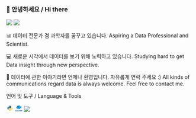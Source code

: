 ### 👋 안녕하세요 / Hi there 

<a href="https://www.linkedin.com/in/grace-eunhye-kim/" target="_blank"><img src="https://img.shields.io/badge/LinkedIn-blue?style=flat-square&amp;&logo=Linkedin&amp;&logoColor=white&amp;"/></a>
<a href="https://www.notion.so/Grace-Kim-2315951a42cb4254988908ca22cc312b" target="_blank"><img src="https://img.shields.io/badge/Portfolio-ffffff?style=flat-square&amp;&logo=Notion&amp;&logoColor=black&amp;"/></a>

📊 데이터 전문가 겸 과학자를 꿈꾸고 있습니다. Aspiring a Data Professional and Scientist.

💻 새로운 시각에서 데이터를 보기 위해 노력하고 있습니다. Studying hard to get Data insight through new perspective.

💬 데이터에 관한 이야기라면 언제나 환영입니다. 자유롭게 연락 주세요 :) All kinds of communications regard data is always welcome. Feel free to contact me. 


언어 및 도구 / Language & Tools

<img height="20" src="https://raw.githubusercontent.com/github/explore/80688e429a7d4ef2fca1e82350fe8e3517d3494d/topics/python/python.png" style="max-width: 100%;"> <img height="20" src="https://raw.githubusercontent.com/github/explore/80688e429a7d4ef2fca1e82350fe8e3517d3494d/topics/docker/docker.png" style="max-width: 100%;"> <img height="20" src="https://raw.githubusercontent.com/github/explore/80688e429a7d4ef2fca1e82350fe8e3517d3494d/topics/mlflow.png" style="max-width: 100%;">

<!--
**eunhyekim-grace/eunhyekim-grace** is a ✨ _special_ ✨ repository because its `README.md` (this file) appears on your GitHub profile.

Here are some ideas to get you started:


- 🔭 I’m currently working on ...
- 🌱 I’m currently learning ...
- 👯 I’m looking to collaborate on ...
- 🤔 I’m looking for help with ...
- 💬 Ask me about ...
- 📫 How to reach me: ...
- 😄 Pronouns: ...
- ⚡ Fun fact: ...


<a href="버튼을 눌렀을 때 이동할 링크" target="_blank"><img src="https://img.shields.io/badge/뱃지레이블-배경색?style=뱃지모양&logo=로고&logoColor=로고색상"/></a>
insta
<a href="https://www.notion.so/Grace-Kim-2315951a42cb4254988908ca22cc312b" target="_blank"><img src="https://img.shields.io/badge/ffgrace_-pink?style=flat-square&amp;&logo=instagram&amp;&logoColor=violet&amp;"/></a>
-->
